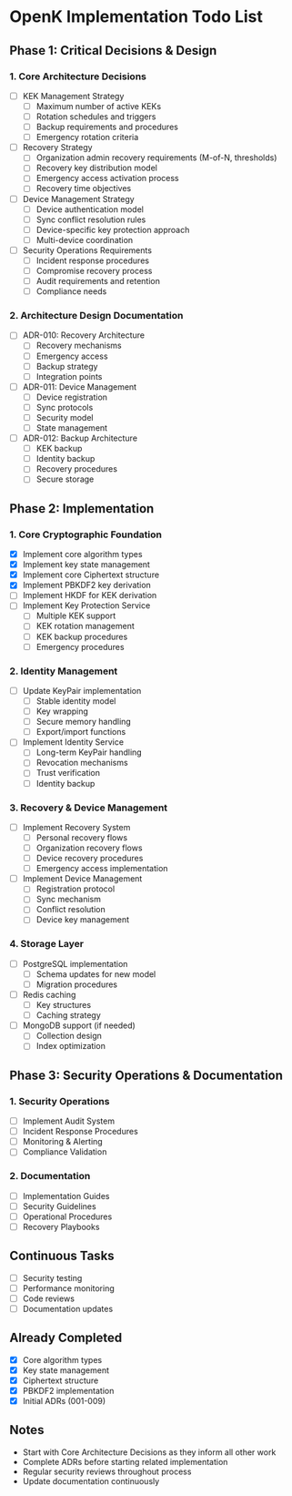 # OpenK Implementation Todo List

## Phase 1: Critical Decisions & Design

### 1. Core Architecture Decisions
- [ ] KEK Management Strategy
  - [ ] Maximum number of active KEKs
  - [ ] Rotation schedules and triggers
  - [ ] Backup requirements and procedures
  - [ ] Emergency rotation criteria

- [ ] Recovery Strategy
  - [ ] Organization admin recovery requirements (M-of-N, thresholds)
  - [ ] Recovery key distribution model
  - [ ] Emergency access activation process
  - [ ] Recovery time objectives

- [ ] Device Management Strategy
  - [ ] Device authentication model
  - [ ] Sync conflict resolution rules
  - [ ] Device-specific key protection approach
  - [ ] Multi-device coordination

- [ ] Security Operations Requirements
  - [ ] Incident response procedures
  - [ ] Compromise recovery process
  - [ ] Audit requirements and retention
  - [ ] Compliance needs

### 2. Architecture Design Documentation
- [ ] ADR-010: Recovery Architecture
  - [ ] Recovery mechanisms
  - [ ] Emergency access
  - [ ] Backup strategy
  - [ ] Integration points

- [ ] ADR-011: Device Management
  - [ ] Device registration
  - [ ] Sync protocols
  - [ ] Security model
  - [ ] State management

- [ ] ADR-012: Backup Architecture
  - [ ] KEK backup
  - [ ] Identity backup
  - [ ] Recovery procedures
  - [ ] Secure storage

## Phase 2: Implementation

### 1. Core Cryptographic Foundation
- [x] Implement core algorithm types
- [x] Implement key state management
- [x] Implement core Ciphertext structure
- [x] Implement PBKDF2 key derivation
- [ ] Implement HKDF for KEK derivation
- [ ] Implement Key Protection Service
  - [ ] Multiple KEK support
  - [ ] KEK rotation management
  - [ ] KEK backup procedures
  - [ ] Emergency procedures

### 2. Identity Management
- [ ] Update KeyPair implementation
  - [ ] Stable identity model
  - [ ] Key wrapping
  - [ ] Secure memory handling
  - [ ] Export/import functions
- [ ] Implement Identity Service
  - [ ] Long-term KeyPair handling
  - [ ] Revocation mechanisms
  - [ ] Trust verification
  - [ ] Identity backup

### 3. Recovery & Device Management
- [ ] Implement Recovery System
  - [ ] Personal recovery flows
  - [ ] Organization recovery flows
  - [ ] Device recovery procedures
  - [ ] Emergency access implementation
- [ ] Implement Device Management
  - [ ] Registration protocol
  - [ ] Sync mechanism
  - [ ] Conflict resolution
  - [ ] Device key management

### 4. Storage Layer
- [ ] PostgreSQL implementation
  - [ ] Schema updates for new model
  - [ ] Migration procedures
- [ ] Redis caching
  - [ ] Key structures
  - [ ] Caching strategy
- [ ] MongoDB support (if needed)
  - [ ] Collection design
  - [ ] Index optimization

## Phase 3: Security Operations & Documentation

### 1. Security Operations
- [ ] Implement Audit System
- [ ] Incident Response Procedures
- [ ] Monitoring & Alerting
- [ ] Compliance Validation

### 2. Documentation
- [ ] Implementation Guides
- [ ] Security Guidelines
- [ ] Operational Procedures
- [ ] Recovery Playbooks

## Continuous Tasks
- [ ] Security testing
- [ ] Performance monitoring
- [ ] Code reviews
- [ ] Documentation updates

## Already Completed
- [x] Core algorithm types
- [x] Key state management
- [x] Ciphertext structure
- [x] PBKDF2 implementation
- [x] Initial ADRs (001-009)

## Notes
- Start with Core Architecture Decisions as they inform all other work
- Complete ADRs before starting related implementation
- Regular security reviews throughout process
- Update documentation continuously